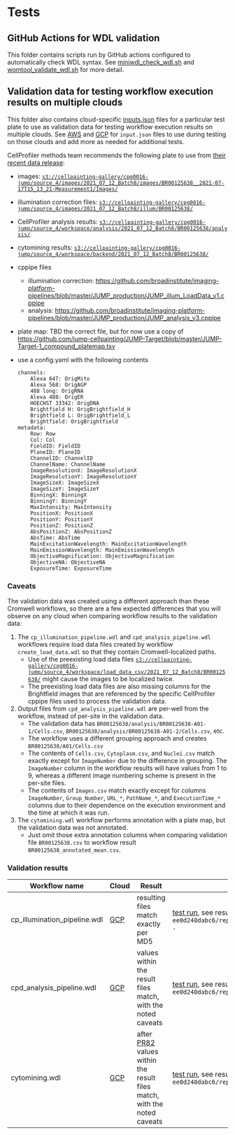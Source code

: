 # Tests

## GitHub Actions for WDL validation

This folder contains scripts run by GitHub actions configured to automatically check WDL syntax. See [miniwdl_check_wdl.sh](./miniwdl_check_wdl.sh)
and [womtool_validate_wdl.sh](./womtool_validate_wdl.sh) for more detail.

## Validation data for testing workflow execution results on multiple clouds

This folder also contains cloud-specific [inputs.json](https://wdl-docs.readthedocs.io/en/stable/WDL/specify_inputs/) files for a particular
test plate to use as validation data for testing workflow execution results on multiple clouds. See [AWS](./aws) and [GCP](./gcp) for `input.json` files to use during testing on those clouds and add more as needed for additional tests.

CellProfiler methods team recommends the following plate to use from [their recent data release](https://github.com/jump-cellpainting/datasets):

* images: [`s3://cellpainting-gallery/cpg0016-jump/source_4/images/2021_07_12_Batch8/images/BR00125638__2021-07-17T15_13_21-Measurement1/Images/`](https://open.quiltdata.com/b/cellpainting-gallery/tree/cpg0016-jump/source_4/images/2021_07_12_Batch8/images/BR00125638__2021-07-17T15_13_21-Measurement1/Images/)
* illumination correction files: [`s3://cellpainting-gallery/cpg0016-jump/source_4/images/2021_07_12_Batch8/illum/BR00125638/`](https://open.quiltdata.com/b/cellpainting-gallery/tree/cpg0016-jump/source_4/images/2021_07_12_Batch8/illum/BR00125638/)
* CellProfiler analysis results: [`s3://cellpainting-gallery/cpg0016-jump/source_4/workspace/analysis/2021_07_12_Batch8/BR00125638/analysis/`](https://open.quiltdata.com/b/cellpainting-gallery/tree/cpg0016-jump/source_4/workspace/analysis/2021_07_12_Batch8/BR00125638/analysis/)
* cytomining results: [`s3://cellpainting-gallery/cpg0016-jump/source_4/workspace/backend/2021_07_12_Batch8/BR00125638/`](https://open.quiltdata.com/b/cellpainting-gallery/tree/cpg0016-jump/source_4/workspace/backend/2021_07_12_Batch8/BR00125638/)
* cppipe files
    * illumination correction:  https://github.com/broadinstitute/imaging-platform-pipelines/blob/master/JUMP_production/JUMP_illum_LoadData_v1.cppipe
    * analysis: https://github.com/broadinstitute/imaging-platform-pipelines/blob/master/JUMP_production/JUMP_analysis_v3.cppipe
* plate map: TBD the correct file, but for now use a copy of https://github.com/jump-cellpainting/JUMP-Target/blob/master/JUMP-Target-1_compound_platemap.tsv
* use a config.yaml with the following contents

    ```
    channels:
        Alexa 647: OrigMito
        Alexa 568: OrigAGP
        488 long: OrigRNA
        Alexa 488: OrigER
        HOECHST 33342: OrigDNA
        Brightfield H: OrigBrightfield_H
        Brightfield L: OrigBrightfield_L
        Brightfield: OrigBrightfield
    metadata:
        Row: Row
        Col: Col
        FieldID: FieldID
        PlaneID: PlaneID
        ChannelID: ChannelID
        ChannelName: ChannelName
        ImageResolutionX: ImageResolutionX
        ImageResolutionY: ImageResolutionY
        ImageSizeX: ImageSizeX
        ImageSizeY: ImageSizeY
        BinningX: BinningX
        BinningY: BinningY
        MaxIntensity: MaxIntensity
        PositionX: PositionX
        PositionY: PositionY
        PositionZ: PositionZ
        AbsPositionZ: AbsPositionZ
        AbsTime: AbsTime
        MainExcitationWavelength: MainExcitationWavelength
        MainEmissionWavelength: MainEmissionWavelength
        ObjectiveMagnification: ObjectiveMagnification
        ObjectiveNA: ObjectiveNA
        ExposureTime: ExposureTime
    ```

### Caveats

The validation data was created using a different approach than these Cromwell workflows, so there are a few expected differences that you will observe on any cloud
when comparing workflow results to the validation data:

1. The `cp_illumination_pipeline.wdl` and `cpd_analysis_pipeline.wdl` workflows require load data files created by workflow `create_load_data.wdl` so that they
contain Cromwell-localized paths.
    * Use of the preexisting load data files
[`s3://cellpainting-gallery/cpg0016-jump/source_4/workspace/load_data_csv/2021_07_12_Batch8/BR00125638/`](https://open.quiltdata.com/b/cellpainting-gallery/tree/cpg0016-jump/source_4/workspace/load_data_csv/2021_07_12_Batch8/BR00125638/)
might cause the images to be localized twice.
    * The preexisting load data files are also missing columns for the Brightfield images that are referenced by the specific CellProfiler cppipe files used to process the validation data.
2. Output files from `cpd_analysis_pipeline.wdl` are per-well from the workflow, instead of per-site in the validation data.
    * The validation data has `BR00125638/analysis/BR00125638-A01-1/Cells.csv`, `BR00125638/analysis/BR00125638-A01-2/Cells.csv`, etc.
    * The workflow uses a different grouping approach and creates `BR00125638/A01/Cells.csv`
    * The contents of `Cells.csv`, `Cytoplasm.csv`, and `Nuclei.csv` match exactly except for `ImageNumber` due to the difference in grouping. The `ImageNumber` column in the workflow results will have values from 1 to 9, whereas a different image numbering scheme is present in the per-site files.
    * The contents of `Images.csv` match exactly except for columns `ImageNumber`, `Group_Number`, `URL_*`, `PathName_*`, and `ExecutionTime_*` columns due to their dependence on the execution environment and the time at which it was run.
3. The `cytomining.wdl` workflow performs annotation with a plate map, but the validation data was not annotated.
    * Just omit those extra annotation columns when comparing validation file `BR00125638.csv` to workflow result `BR00125638_annotated_mean.csv`.
    
### Validation results

Workflow name               |        Cloud | Result | Details
----------------------------|--------------|--------|--------
cp_illumination_pipeline.wdl| [GCP](./gcp) | resulting files match exactly per MD5 | [test run](https://app.terra.bio/#workspaces/vts-playground/jump-cp-workflow-validation/job_history/3644b222-be0a-423a-adfe-865645969d69), see result comparison in `gsutil cp gs://fc-9adb1668-2d2f-4269-8543-ee0d240dabc6/reports/deflaux@google.com/20230306/183356/compare_illumination_correction_results.html .`
cpd_analysis_pipeline.wdl   | [GCP](./gcp) | values within the result files match, with the noted caveats | [test run](https://app.terra.bio/#workspaces/vts-playground/jump-cp-workflow-validation/job_history/ce9a8103-e41e-4d3b-9ea6-9f7bc53314c2), see result comparison in `gsutil cp gs://fc-9adb1668-2d2f-4269-8543-ee0d240dabc6/reports/deflaux@google.com/20230306/194134/compare_analysis_results.html .`
cytomining.wdl              | [GCP](./gcp) | after [PR82](https://github.com/broadinstitute/cellprofiler-on-Terra/pull/82) values within the result files match, with the noted caveats | [test run](https://app.terra.bio/#workspaces/vts-playground/jump-cp-workflow-validation/job_history/7cf92cf5-79e3-420e-a4dd-570099a7449a), see result comparison in `gsutil cp gs://fc-9adb1668-2d2f-4269-8543-ee0d240dabc6/reports/deflaux@google.com/20230307/171223/compare_cytomining_results.html .` 

